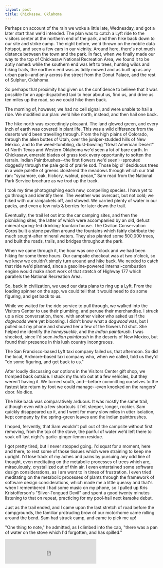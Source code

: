 ```yaml
---
layout: post
title: Chickasaw, Oklahoma
---
```


Perhaps on account of the rain we woke a little late, Wednesday, and got a later start than we'd intended. The plan was to catch a Lyft ride to the visitors center at the northern end of the park, and then hike back down to our site and strike camp. The night before, we'd thrown on the mobile data hotspot, and seen a few cars in our vicinity. Around here, there's not much distance between the town and the park. In fact, when we finally made our way to the top of Chickasaw National Recreation Area, we found it to be aptly named: while the southern end was left to trees, hunting wilds and hiking trails, the northern end was as tidily mowed and as built up as any urban park--and only across the street from the Donut Palace, and the rest of Sulphur, Oklahoma.

So perhaps that proximity had given us the confidence to believe that it was possible for an app-dispatched taxi to hear about us, find us, and drive us ten miles up the road, so we could hike them back.

The morning of, however, we had no cell signal, and were unable to hail a ride. We modified our plan: we'd hike north, instead, and then hail one back.

The hike north was exceedingly pleasant. The land glowed green, and every inch of earth was covered in plant life. This was a wild difference from the deserts we'd been travelling through. From the high plains of Colorado, through the alien buttes of Utah, over the juniper-studded hills of New Mexico, and to the weed-tumbling, dust-bowling "Great American Desert" of North Texas and Western Oklahoma we'd seen a lot of bare earth. In Chickasaw, emerald blades of grass took every opportunity to soften the terrain. Indian Paintbrushes--the first flowers we'd seen!--sprouted doggedly through the pale gold of prairie sod. Those big ol' deciduous trees in a wide palette of greens cloistered the meadows through which our trail ran: "sycamore, oak, hickory, walnut, pecan," Sam read from the National Park Service brochure as we trod up the track.

I took my time photographing each new, compelling species. I have yet to go through and identify them. The weather was overcast, but not cold; we hiked with our rainjackets off, and stowed. We carried plenty of water in our packs, and even a few nuts & berries for later down the trail.

Eventually, the trail let out into the car camping sites, and then the picnicking sites, the latter of which were accompanied by an old, defuct mineral spring-fed drinking-fountain house. The Civilian Conservation Corps built a stone pavilion around the fountains which fairly distribute the much sought-after mineral waters. They also planted some 500,000 trees, and built the roads, trails, and bridges throughout the park.

When we came through it, the hour was one o'clock and we had been hiking for some three hours. Our campsite checkout was at two o'clock, so we knew we couldn't simply turn around and hike back. We needed to catch that ride we'd planned, since a gasoline-powered internal-combustion engine would make short work of that stretch of Highway 177 which parallels the National Recreation Area.

So, back in civilization, we used our data plans to ring up a Lyft. From the loading spinner on the app, we could tell that it would need to do some figuring, and get back to us.

While we waited for the ride service to pull through, we walked into the Visitors Center to use their plumbing, and peruse their merchandise. I struck up a nice conversation, there, with another visitor who asked us if the *dogwoods* were yet blooming. I didn't know what a *dogwood* was, but I pulled out my phone and showed her a few of the flowers I'd shot. She helped me identify the *honeysuckle*, and the *indian paintbrush*. I was shocked, since I'd seen *indian paintbrush* in the deserts of New Mexico, but found their presence in this lush country incongruous.

The San Francisco-based Lyft taxi company failed us, that afternoon. So did the local, Ardmore-based taxi company who, when we called, told us they'd "do some figuring, and get back to us."

After loudly discussing our options in the Visitors Center gift shop, we tromped back outside. I stuck my thumb out at a few vehicles, but they weren't having it. We turned south, and--before committing ourselves to the fastest late return by foot we could manage--even knocked on the rangers' door. No dice.

The hike back was comparatively arduous. It was mostly the same trail, although even with a few shortcuts it felt steeper, longer, rockier. Sam quickly disappeared up it, and I went for many slow miles in utter isolation, kept company by the spring-green leaves and the indian paintbrushes.

I hoped, fervently, that Sam wouldn't pull out of the campsite without first removing, from the top of the stove, the panful of water we'd left there to soak off last night's garlic-ginger-lemon residue.

I got pretty tired, but I never stopped going. I'd squat for a moment, here and there, to rest some of those tissues which were straining to keep me upright. I'd lose track of my aches and pains by pursuing any odd line of thought, even meditating on the metabolic processes of trees which are, miraculously, crystallized out of thin air. I even entertained some software design considerations, as I am wont to in times of frustration. I even tried meditating on the metabolic processes of plants through the framework of software design considerations, which made me a little queasy and that's when I remembered I had some music on my phone, so I pulled up Kris Kristofferson's "Silver-Tongued Devil" and spent a good twenty minutes listening to that on repeat, practicing for my pool-hall next karaoke debut.

Just as the trail ended, and I came upon the last stretch of road before the campgrounds, the familiar protruding brow of our motorhome came rolling around the bend. Sam had struck camp, and came to pick me up!

"One thing to note," he admitted, as I climbed into the cab, "there was a pan of water on the stove which I'd forgotten, and has spilled."

<iframe src="https://open.spotify.com/embed/track/1Fc8iss8hScSY7ZxKqbjg9" width="300" height="80" frameborder="0" allowtransparency="true" allow="encrypted-media"></iframe>
